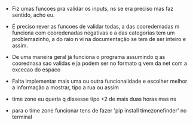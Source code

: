 
- Fiz umas funcoes pra validar os inputs, ns se era preciso mas faz sentido, acho eu.

- É preciso rever as funcoes de validar todas, a das cooredemadas m funciona com cooredenadas negativas e a das categorias tem um problemazinho, a do raio n vi na documentação se tem de ser inteiro e assim. 

- De uma maneira geral já funciona o programa assumindo q as coorednasa sao validas e ja podem ser no formato q vem da net com a excecao do espaco

- Falta implementar mais uma ou outra funcionalidade e escolher melhor a informação a mostrar, tipo a rua ou assim

- time zone eu queria q dissesse tipo +2 de mais duas horas mas ns

- para o time zone funcionar tens de fazer 'pip install timezonefinder' no terminal
